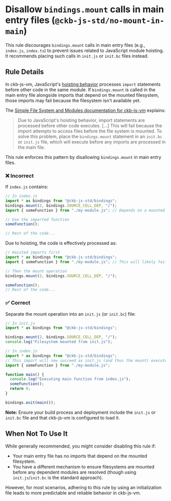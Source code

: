 # Disallow `bindings.mount` calls in main entry files (`@ckb-js-std/no-mount-in-main`)

<!-- end auto-generated rule header -->

This rule discourages `bindings.mount` calls in main entry files (e.g., `index.js`, `index.ts`) to prevent issues related to JavaScript module hoisting. It recommends placing such calls in `init.js` or `init.bc` files instead.

## Rule Details

In ckb-js-vm, JavaScript's [hoisting behavior](https://developer.mozilla.org/en-US/docs/Glossary/Hoisting) processes `import` statements before other code in the same module. If `bindings.mount` is called in the main entry file alongside imports that depend on the mounted filesystem, those imports may fail because the filesystem isn't available yet.

The [Simple File System and Modules documentation for ckb-js-vm](https://github.com/nervosnetwork/ckb-js-vm/tree/main/docs/tutorial/src/file-system.md#using-initbcinitjs-files) explains:

> Due to JavaScript's hoisting behavior, import statements are processed before other code executes. [...] This will fail because the import attempts to access files before the file system is mounted. To solve this problem, place the `bindings.mount` statement in an `init.bc` or `init.js` file, which will execute before any imports are processed in the main file.

This rule enforces this pattern by disallowing `bindings.mount` in main entry files.

### ❌ Incorrect

If `index.js` contains:

```js
// In index.js
import * as bindings from "@ckb-js-std/bindings";
bindings.mount(2, bindings.SOURCE_CELL_DEP, "/");
import { someFunction } from "./my-module.js"; // Depends on a mounted filesystem

// Use the imported function
someFunction();

// Rest of the code...
```

Due to hoisting, the code is effectively processed as:

```js
// Hoisted imports first
import * as bindings from "@ckb-js-std/bindings";
import { someFunction } from "./my-module.js"; // This will likely fail because the filesystem isn't mounted yet at the time of import resolution.

// Then the mount operation
bindings.mount(2, bindings.SOURCE_CELL_DEP, "/");

someFunction();
// Rest of the code...
```

### ✅ Correct

Separate the mount operation into an `init.js` (or `init.bc`) file:

```js
// In init.js
import * as bindings from "@ckb-js-std/bindings";

bindings.mount(2, bindings.SOURCE_CELL_DEP, "/");
console.log("Filesystem mounted from init.js");
```

```js
// In index.js
import * as bindings from "@ckb-js-std/bindings";
// This import will now succeed as init.js (and thus the mount) executes first.
import { someFunction } from "./my-module.js";

function main() {
  console.log("Executing main function from index.js");
  someFunction();
  return 0;
}

bindings.exit(main());
```

**Note:** Ensure your build process and deployment include the `init.js` or `init.bc` file and that ckb-js-vm is configured to load it.

## When Not To Use It

While generally recommended, you might consider disabling this rule if:

- Your main entry file has no imports that depend on the mounted filesystem.
- You have a different mechanism to ensure filesystems are mounted before any dependent modules are resolved (though using `init.js`/`init.bc` is the standard approach).

However, for most scenarios, adhering to this rule by using an initialization file leads to more predictable and reliable behavior in ckb-js-vm.
